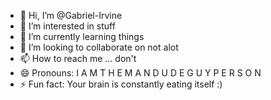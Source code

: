 - 👋 Hi, I’m @Gabriel-Irvine
- 👀 I’m interested in stuff
- 🌱 I’m currently learning things
- 💞️ I’m looking to collaborate on not alot
- 📫 How to reach me ... don't
- 😄 Pronouns: I   A M   T H E   M A N   D U D E   G U Y   P E R S O N
- ⚡ Fun fact: Your brain is constantly eating itself :)

<!---
Gabriel-Irvine/Gabriel-Irvine is a ✨ special ✨ repository because its `README.md` (this file) appears on your GitHub profile.
You can click the Preview link to take a look at your changes.
--->
